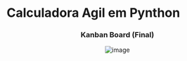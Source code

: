 <h1 lign="center"> Calculadora Agil em Pynthon <br /> </h1>

<div align="center">
  
  ### Kanban Board (Final)
  ![image](https://user-images.githubusercontent.com/61234925/222132240-380b6fca-2abe-4238-805e-0d395ac23c34.png)

 <div>

